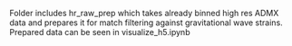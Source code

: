 Folder includes hr_raw_prep which takes already binned high res ADMX data and prepares it for match filtering against gravitational wave strains. Prepared data can be seen in visualize_h5.ipynb

